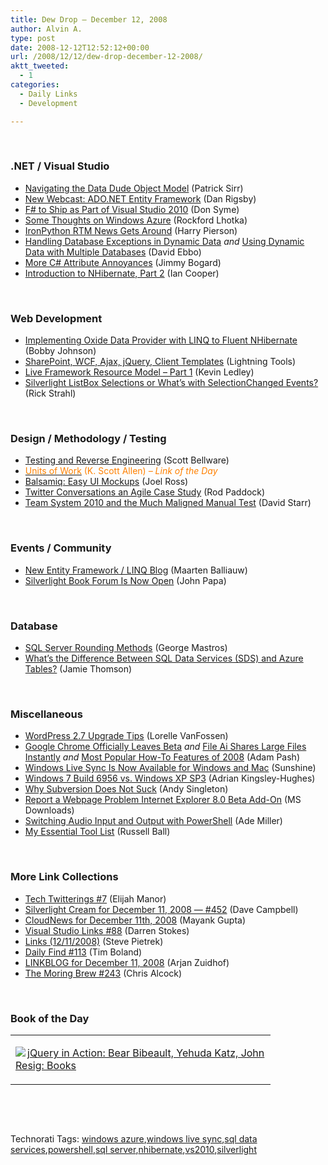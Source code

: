 ```yaml
---
title: Dew Drop – December 12, 2008
author: Alvin A.
type: post
date: 2008-12-12T12:52:12+00:00
url: /2008/12/12/dew-drop-december-12-2008/
aktt_tweeted:
  - 1
categories:
  - Daily Links
  - Development

---
```

&#160;

### .NET / Visual Studio

  * <a target="_blank" href="http://blogs.msdn.com/psirr/archive/2008/12/11/navigating-the-data-dude-object-model.aspx">Navigating the Data Dude Object Model</a> (Patrick Sirr)
  * <a target="_blank" href="http://www.danrigsby.com/blog/index.php/2008/12/11/new-webcast-adonet-entity-framework/">New Webcast: ADO.NET Entity Framework</a> (Dan Rigsby)
  * <a target="_blank" href="http://blogs.msdn.com/dsyme/archive/2008/12/10/fsharp-to-ship-as-part-of-visual-studio-2010.aspx">F# to Ship as Part of Visual Studio 2010</a> (Don Syme)
  * <a target="_blank" href="http://www.lhotka.net/weblog/SomeThoughtsOnWindowsAzure.aspx">Some Thoughts on Windows Azure</a> (Rockford Lhotka)
  * <a target="_blank" href="http://devhawk.net/2008/12/12/IronPython+RTM+News+Gets+Around.aspx">IronPython RTM News Gets Around</a> (Harry Pierson)
  * <a target="_blank" href="http://blogs.msdn.com/davidebb/archive/2008/12/11/handling-database-exceptions-in-dynamic-data.aspx">Handling Database Exceptions in Dynamic Data</a>&#160;_and_&#160;<a target="_blank" href="http://blogs.msdn.com/davidebb/archive/2008/12/11/using-dynamic-data-with-multiple-databases.aspx">Using Dynamic Data with Multiple Databases</a> (David Ebbo)
  * <a target="_blank" href="http://www.lostechies.com/blogs/jimmy_bogard/archive/2008/12/11/more-c-attribute-annoyances.aspx">More C# Attribute Annoyances</a> (Jimmy Bogard)
  * <a target="_blank" href="http://codebetter.com/blogs/ian_cooper/archive/2008/12/12/introduction-to-nhibernate-part-2.aspx">Introduction to NHibernate, Part 2</a> (Ian Cooper)

&#160;

### Web Development

  * <a target="_blank" href="http://www.iamnotmyself.com/2008/12/11/ImplementingOxideDataProviderWithLinqToFluentNHibernate.aspx">Implementing Oxide Data Provider with LINQ to Fluent NHibernate</a> (Bobby Johnson)
  * <a target="_blank" href="http://lightningtools.com/blog/archive/2008/12/11/sharepoint-wcf-ajax-jquery-client-templates.aspx">SharePoint, WCF, Ajax, jQuery, Client Templates</a> (Lightning Tools)
  * <a target="_blank" href="http://blogs.msdn.com/liveframework/archive/2008/12/11/live-framework-resource-model-part-1.aspx">Live Framework Resource Model &#8211; Part 1</a> (Kevin Ledley)
  * <a target="_blank" href="http://west-wind.com/weblog/posts/567249.aspx">Silverlight ListBox Selections or What&#8217;s with SelectionChanged Events?</a> (Rick Strahl)

&#160;

### Design / Methodology / Testing

  * <a target="_blank" href="http://blog.scottbellware.com/2008/12/testing-and-reverse-engineering.html">Testing and Reverse Engineering</a> (Scott Bellware)
  * <a target="_blank" href="http://odetocode.com/Blogs/scott/archive/2008/12/11/12384.aspx"><font color="#ff8000">Units of Work</font></a> <font color="#ff8000">(K. Scott Allen) <em>– Link of the Day</em></font>
  * <a target="_blank" href="http://www.rosscode.com/blog/index.php?title=balsamiq_easy_ui_mockups&more=1&c=1&tb=1&pb=1">Balsamiq: Easy UI Mockups</a> (Joel Ross)
  * <a target="_blank" href="http://codebetter.com/blogs/rodpaddock/archive/2008/12/11/twitter-conversations-an-agile-case-study.aspx">Twitter Conversations an Agile Case Study</a> (Rod Paddock)
  * <a target="_blank" href="http://elegantcode.com/2008/12/11/team-system-and-the-much-maligned-manual-test/">Team System 2010 and the Much Maligned Manual Test</a> (David Starr)

&#160;

### Events / Community

  * <a target="_blank" href="http://blog.maartenballiauw.be/post/2008/12/11/New-Entity-Framework-LINQ-blog!.aspx">New Entity Framework / LINQ Blog</a> (Maarten Balliauw)
  * <a target="_blank" href="http://johnpapa.net/silverlight/silverlight-book-forum-is-now-open/">Silverlight Book Forum Is Now Open</a> (John Papa)

&#160;

### Database

  * <a target="_blank" href="http://blogs.lessthandot.com/index.php/DataMgmt/DataDesign/sql-server-rounding-methods">SQL Server Rounding Methods</a> (George Mastros)
  * <a target="_blank" href="http://blogs.conchango.com/jamiethomson/archive/2008/12/12/what-s-the-difference-between-sql-data-services-sds-and-azure-tables.aspx">What&#8217;s the Difference Between SQL Data Services (SDS) and Azure Tables?</a> (Jamie Thomson)

&#160;

### Miscellaneous

  * <a target="_blank" href="http://lorelle.wordpress.com/2008/12/11/wordpress-27-upgrade-tips/">WordPress 2.7 Upgrade Tips</a> (Lorelle VanFossen)
  * <a target="_blank" href="http://lifehacker.com/5107637/google-chrome-officially-leaves-beta">Google Chrome Officially Leaves Beta</a>&#160;_and_&#160;<a target="_blank" href="http://lifehacker.com/5107572/file-ai-shares-large-files-instantly">File Ai Shares Large Files Instantly</a> _and_&#160;<a target="_blank" href="http://lifehacker.com/5107701/most-popular-how+to-features-of-2008">Most Popular How-To Features of 2008</a> (Adam Pash)
  * <a target="_blank" href="http://www.liveside.net/main/archive/2008/12/11/windows-live-sync-is-now-available-for-windows-and-mac.aspx">Windows Live Sync Is Now Available for Windows and Mac</a> (Sunshine)
  * <a target="_blank" href="http://blogs.zdnet.com/hardware/?p=3187">Windows 7 Build 6956 vs. Windows XP SP3</a> (Adrian Kingsley-Hughes)
  * <a target="_blank" href="http://blog.assembla.com/assemblablog/tabid/12618/bid/7437/Why-Subversion-does-not-suck.aspx">Why Subversion Does Not Suck</a> (Andy Singleton)
  * <a target="_blank" href="http://www.microsoft.com/downloads/details.aspx?familyid=8e4cf8f2-84db-4df3-b2ec-c64ccf58e4bb&displaylang=en&tm">Report a Webpage Problem Internet Explorer 8.0 Beta Add-On</a> (MS Downloads)
  * <a target="_blank" href="http://www.ademiller.com/blogs/tech/2008/12/switching-audio-input-and-output-with-powershell/?&owa_from=feed&owa_sid=">Switching Audio Input and Output with PowerShell</a> (Ade Miller)
  * <a target="_blank" href="http://www.caffeinatedcoder.com/my-essential-tool-list/">My Essential Tool List</a> (Russell Ball)

&#160;

### More Link Collections

  * <a target="_blank" href="http://webdevdotnet.blogspot.com/2008/12/tech-twitterings-7.html">Tech Twitterings #7</a> (Elijah Manor)
  * <a target="_blank" href="http://geekswithblogs.net/WynApseTechnicalMusings/archive/2008/12/11/127816.aspx">Silverlight Cream for December 11, 2008 &#8212; #452</a> (Dave Campbell)
  * <a target="_blank" href="http://www.cloudave.com/link/cloudnews-for-december-11th-2008">CloudNews for December 11th, 2008</a> (Mayank Gupta)
  * <a target="_blank" href="http://visualstudiohacks.com/blog/visual-studio-links-88/">Visual Studio Links #88</a> (Darren Stokes)
  * <a target="_blank" href="http://spietrek.blogspot.com/2008/12/links-12112008.html">Links (12/11/2008)</a> (Steve Pietrek)
  * <a target="_blank" href="http://www.techtoolblog.com/archives/daily-find-113">Daily Find #113</a> (Tim Boland)
  * <a target="_blank" href="http://www.arjansworld.com/2008/12/11/linkblog-for-december-11-2008/">LINKBLOG for December 11, 2008</a> (Arjan Zuidhof)
  * <a target="_blank" href="http://blog.cwa.me.uk/2008/12/12/the-morning-brew-243/">The Moring Brew #243</a> (Chris Alcock)

&#160;

### Book of the Day

<div style="padding-bottom: 0px; margin: 0px; padding-left: 0px; padding-right: 0px; display: inline; float: none; padding-top: 0px" id="scid:7dc1bd33-94bd-46fd-a20b-0131235bcd47:95f1a070-a129-4968-9115-a2d7d7e4977e" class="wlWriterEditableSmartContent">
  <table cellspacing="0" cellpadding="2" width="400" border="0" unselectable="on">
    <tr>
      <td valign="top" width="400">
        <p>
          <a title="jQuery in Action: Bear Bibeault, Yehuda Katz, John Resig: Books" href="http://www.amazon.com/exec/obidos/ASIN/1933988355/alvinashcraft-20"><img data-recalc-dims="1" decoding="async" src="https://i0.wp.com/images.amazon.com/images/P/1933988355.01.MZZZZZZZ.jpg?w=660" border="0" align="left" style="float:left" />jQuery in Action: Bear Bibeault, Yehuda Katz, John Resig: Books</a>
        </p>
      </td>
    </tr>
  </table>
</div>

&#160;

<div style="padding-bottom: 0px; margin: 0px; padding-left: 0px; padding-right: 0px; display: inline; float: none; padding-top: 0px" id="scid:C16BAC14-9A3D-4c50-9394-FBFEF7A93539:c31b364e-458b-4666-9367-cc17f1a545d4" class="wlWriterEditableSmartContent">
  <!--dotnetkickit-->
</div>

&#160;

<div style="padding-bottom: 0px; margin: 0px; padding-left: 0px; padding-right: 0px; display: inline; float: none; padding-top: 0px" id="scid:0767317B-992E-4b12-91E0-4F059A8CECA8:99269abf-772a-4000-ae5c-ad0064b44f19" class="wlWriterEditableSmartContent">
  Technorati Tags: <a href="http://technorati.com/tags/windows+azure" rel="tag">windows azure</a>,<a href="http://technorati.com/tags/windows+live+sync" rel="tag">windows live sync</a>,<a href="http://technorati.com/tags/sql+data+services" rel="tag">sql data services</a>,<a href="http://technorati.com/tags/powershell" rel="tag">powershell</a>,<a href="http://technorati.com/tags/sql+server" rel="tag">sql server</a>,<a href="http://technorati.com/tags/nhibernate" rel="tag">nhibernate</a>,<a href="http://technorati.com/tags/vs2010" rel="tag">vs2010</a>,<a href="http://technorati.com/tags/silverlight" rel="tag">silverlight</a>
</div>